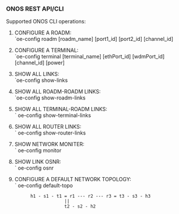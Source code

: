 ### ONOS REST API/CLI

Supported ONOS CLI operations:

1. CONFIGURE A ROADM:        
       `oe-config roadm [roadm_name] [port1_id] [port2_id] [channel_id]

2. CONFIGURE A TERMINAL:    
       `oe-config terminal [terminal_name] [ethPort_id] [wdmPort_id] [channel_id] [power]

3. SHOW ALL LINKS:   
       `oe-config show-links

4. SHOW ALL ROADM-ROADM LINKS:     
       `oe-config show-roadm-links

5. SHOW ALL TERMINAL-ROADM LINKS:  
      ` oe-config show-terminal-links

6. SHOW ALL ROUTER LINKS:   
      ` oe-config show-router-links
      
7. SHOW NETWORK MONITER:    
      ` oe-config monitor
      
8. SHOW LINK OSNR:   
      ` oe-config osnr
      
9. CONFIGURE A DEFAULT NETWORK TOPOLOGY:  
      ` oe-config default-topo

             h1 - s1 - t1 = r1 --- r2 --- r3 = t3 - s3 - h3
                          ||
                          t2 - s2 - h2
